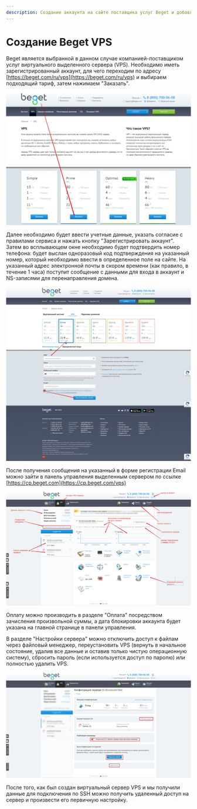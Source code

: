 ```yaml
---
description: Создание аккаунта на сайте поставщика услуг Beget и добавление услуги VPS
---
```


# Создание Beget VPS

Beget является выбранной в данном случае компанией-поставщиком услуг виртуального выделенного сервера \(VPS\). Необходимо иметь зарегистрированный аккаунт, для чего переходим по адресу [https://beget.com/ru/vps](https://beget.com/ru/vps) и выбираем подходящий тариф, затем нажимаем "Заказать".

![&#x420;&#x435;&#x433;&#x438;&#x441;&#x442;&#x440;&#x430;&#x446;&#x438;&#x44F; &#x43D;&#x43E;&#x432;&#x43E;&#x433;&#x43E; &#x430;&#x43A;&#x43A;&#x430;&#x443;&#x43D;&#x442;&#x430; &#x43D;&#x430; Beget VPS](../../.gitbook/assets/bez-nazvaniya.png)

Далее необходимо будет ввести учетные данные, указать согласие с правилами сервиса и нажать кнопку "Зарегистрировать аккаунт". Затем во всплывающем окне необходимо будет подтвердить номер телефона: будет выслан одноразовый код подтверждения на указанный номер, который необходимо ввести в определенное поле на сайте. На указанный адрес электронной почты в скором времени \(как правило, в течение 1 часа\) поступит сообщение с данными для входа в аккаунт и NS-записями для перенаправления домена.

![&#x423;&#x43A;&#x430;&#x437;&#x430;&#x43D;&#x438;&#x435; &#x443;&#x447;&#x435;&#x442;&#x43D;&#x44B;&#x445; &#x434;&#x430;&#x43D;&#x43D;&#x44B;&#x445; &#x43F;&#x43E;&#x43B;&#x44C;&#x437;&#x43E;&#x432;&#x430;&#x442;&#x435;&#x43B;&#x44F; \(&#x424;&#x43E;&#x440;&#x43C;&#x430; &#x440;&#x435;&#x433;&#x438;&#x441;&#x442;&#x440;&#x430;&#x446;&#x438;&#x438;\)](../../.gitbook/assets/bez-nazvaniya-1.png)

После получения сообщения на указанный в форме регистрации Email можно зайти в панель управления выделенным сервером по ссылке [https://cp.beget.com](https://cp.beget.com/vps) 

![&#x41F;&#x430;&#x43D;&#x435;&#x43B;&#x44C; &#x443;&#x43F;&#x440;&#x430;&#x432;&#x43B;&#x435;&#x43D;&#x438;&#x44F; Beget VPS](../../.gitbook/assets/bez-nazvaniya-2.png)

Оплату можно производить в разделе "Оплата" посредством зачисления произвольной суммы, а дата блокировки аккаунта будет указана на главной странице в панели управления.

В разделе "Настройки сервера" можно отключить доступ к файлам через файловый менеджер, переустановить VPS \(вернуть в начальное состояние, удалив все данные и оставив только чистую операционную систему\), сбросить пароль \(если используется доступ по паролю\) или полностью удалить VPS. 

![&#x420;&#x430;&#x437;&#x434;&#x435;&#x43B; &quot;&#x41D;&#x430;&#x441;&#x442;&#x440;&#x43E;&#x439;&#x43A;&#x438; &#x441;&#x435;&#x440;&#x432;&#x435;&#x440;&#x430;&quot;](../../.gitbook/assets/bez-nazvaniya-3.png)

После того, как был создан виртуальный сервер VPS и мы получили данные для подключения по SSH можно получить удаленный доступ на сервер и произвести его первичную настройку. 

